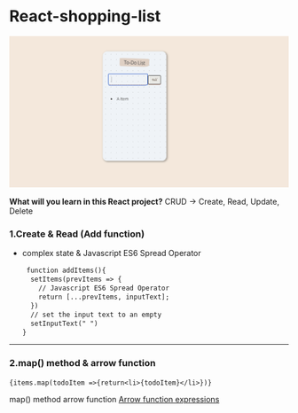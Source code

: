# React-shopping-list
![shopping-list](https://github.com/miya-w/React-shopping-list/blob/main/imgs/shoppinglist00.png)

**What will you learn in this React project?**
CRUD -> Create, Read, Update, Delete
### 1.Create & Read (Add function)
- complex state & Javascript ES6 Spread Operator

  ```
   function addItems(){
    setItems(prevItems => {
      // Javascript ES6 Spread Operator
      return [...prevItems, inputText];
    })
    // set the input text to an empty
    setInputText(" ")
  }
  ```

---
### 2.map() method & arrow function
```
{items.map(todoItem =>{return<li>{todoItem}</li>})}
```
map() method
arrow function
[Arrow function expressions](https://developer.mozilla.org/en-US/docs/Web/JavaScript/Reference/Functions/Arrow_functions)